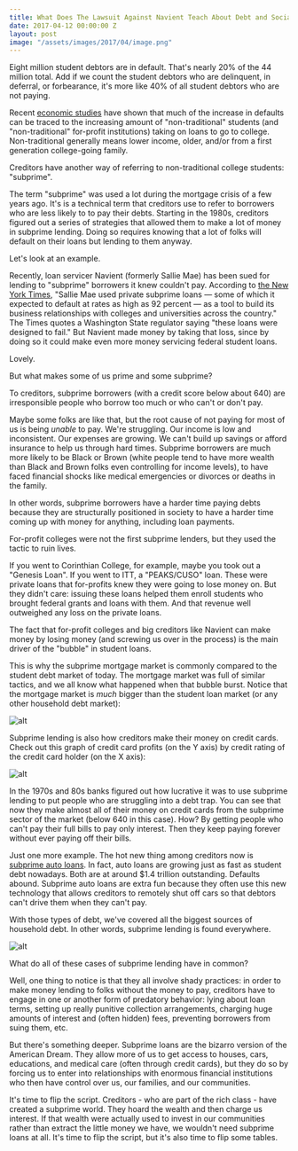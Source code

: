 ```yaml
---
title: What Does The Lawsuit Against Navient Teach About Debt and Social Control?
date: 2017-04-12 00:00:00 Z
layout: post
image: "/assets/images/2017/04/image.png"
---
```


Eight million student debtors are in default. That's nearly 20% of the 44 million total. Add if we count the student debtors who are delinquent, in deferral, or forbearance, it's more like 40% of all student debtors who are not paying.

Recent [economic studies](https://www.brookings.edu/wp-content/uploads/2016/07/ConferenceDraft_LooneyYannelis_StudentLoanDefaults.pdf) have shown that much of the increase in defaults can be traced to the increasing amount of "non-traditional" students (and "non-traditional" for-profit institutions) taking on loans to go to college. Non-traditional generally means lower income, older, and/or from a first generation college-going family.

Creditors have another way of referring to non-traditional college students: "subprime".

The term "subprime" was used a lot during the mortgage crisis of a few years ago. It's is a technical term that creditors use to refer to borrowers who are less likely to to pay their debts. Starting in the 1980s, creditors figured out a series of strategies that allowed them to make a lot of money in subprime lending. Doing so requires knowing that a lot of folks will default on their loans but lending to them anyway.

Let's look at an example.

Recently, loan servicer Navient (formerly Sallie Mae) has been sued for lending to "subprime" borrowers it knew couldn't pay. According to [the New York Times](http://www.nytimes.com/2017/04/09/business/dealbook/accusations-navient.html?_r=0), "Sallie Mae used private subprime loans — some of which it expected to default at rates as high as 92 percent — as a tool to build its business relationships with colleges and universities across the country." The Times quotes a Washington State regulator saying "these loans were designed to fail." But Navient made money by taking that loss, since by doing so it could make even more money servicing federal student loans.

Lovely.

But what makes some of us prime and some subprime?

To creditors, subprime borrowers (with a credit score below about 640) are irresponsible people who borrow too much or who can't or don't pay. 

Maybe some folks are like that, but the root cause of not paying for most of us is being *unable* to pay. We're struggling. Our income is low and inconsistent. Our expenses are growing. We can't build up savings or afford insurance to help us through hard times. Subprime borrowers are much more likely to be Black or Brown (white people tend to have more wealth than Black and Brown folks even controlling for income levels), to have faced financial shocks like medical emergencies or divorces or deaths in the family. 

In other words, subprime borrowers have a harder time paying debts because they are structurally positioned in society to have a harder time coming up with money for anything, including loan payments.

For-profit colleges were not the first subprime lenders, but they used the tactic to ruin lives.  

If you went to Corinthian College, for example, maybe you took out a "Genesis Loan". If you went to ITT, a "PEAKS/CUSO" loan. These were private loans that for-profits knew they were going to lose money on. But they didn't care: issuing these loans helped them enroll students who brought federal grants and loans with them. And that revenue well outweighed any loss on the private loans.

The fact that for-profit colleges and big creditors like Navient can make money by losing money (and screwing us over in the process) is the main driver of the "bubble" in student loans.

This is why the subprime mortgage market is commonly compared to the student debt market of today. The mortgage market was full of similar tactics, and we all know what happened when that bubble burst. Notice that the mortgage market is *much* bigger than the student loan market (or any other household debt market):

![alt](https://knowyourdebt.debtcollective.org/assets/img/housingdebt.png)

Subprime lending is also how creditors make their money on credit cards. Check out this graph of credit card profits (on the Y axis) by credit rating of the credit card holder (on the X axis):

![alt](https://knowyourdebt.debtcollective.org/assets/img/cc-profits.png)

In the 1970s and 80s banks figured out how lucrative it was to use subprime lending to put people who are struggling into a debt trap. You can see that now they make almost all of their money on credit cards from the subprime sector of the market (below 640 in this case). How? By getting people who can't pay their full bills to pay only interest. Then they keep paying forever without ever paying off their bills.

Just one more example. The hot new thing among creditors now is [subprime auto loans](https://www.bloomberg.com/news/articles/2016-02-11/some-hedge-funds-want-to-make-subprime-auto-loans-next-big-short). In fact, auto loans are growing just as fast as student debt nowadays. Both are at around $1.4 trillion outstanding. Defaults abound. Subprime auto loans are extra fun because they often use this new technology that allows creditors to remotely shut off cars so that debtors can't drive them when they can't pay.

With those types of debt, we've covered all the biggest sources of household debt. In other words, subprime lending is found everywhere.

![alt](https://knowyourdebt.debtcollective.org/assets/img/nonhousingdebt.png)

What do all of these cases of subprime lending have in common?

Well, one thing to notice is that they all involve shady practices: in order to make money lending to folks without the money to pay, creditors have to engage in one or another form of predatory behavior: lying about loan terms, setting up really punitive collection arrangements, charging huge amounts of interest and (often hidden) fees, preventing borrowers from suing them, etc.

But there's something deeper. Subprime loans are the bizarro version of the American Dream. They allow more of us to get access to houses, cars, educations, and medical care (often through credit cards), but they do so by forcing us to enter into relationships with enormous financial institutions who then have control over us, our families, and our communities. 

It's time to flip the script. Creditors - who are part of the rich class - have created a subprime world. They hoard the wealth and then charge us interest. If that wealth were actually used to invest in our communities rather than extract the little money we have, we wouldn't need subprime loans at all. It's time to flip the script, but it's also time to flip some tables.